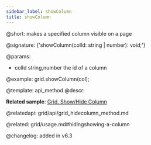 ```yaml
---
sidebar_label: showColumn
title: showColumn
---          
```


@short: makes a specified column visible on a page

@signature: {'showColumn(colId: string | number): void;'}

@params:
- colId	string,number	the id of a column

@example:
grid.showColumn(col);


@template: api_method
@descr:

**Related sample**: [Grid. Show/Hide Column](https://snippet.dhtmlx.com/n4zjwsqj)


@relatedapi: grid/api/grid_hidecolumn_method.md

@related: grid/usage.md#hidingshowing-a-column

@changelog: added in v6.3

